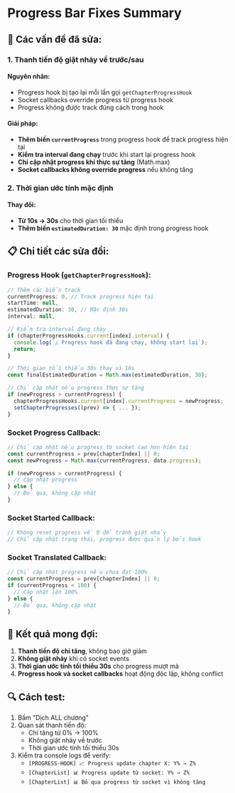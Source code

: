 # Progress Bar Fixes Summary

## 🔧 Các vấn đề đã sửa:

### 1. **Thanh tiến độ giật nhảy về trước/sau**

#### Nguyên nhân:
- Progress hook bị tạo lại mỗi lần gọi `getChapterProgressHook`
- Socket callbacks override progress từ progress hook
- Progress không được track đúng cách trong hook

#### Giải pháp:
- **Thêm biến `currentProgress`** trong progress hook để track progress hiện tại
- **Kiểm tra interval đang chạy** trước khi start lại progress hook
- **Chỉ cập nhật progress khi thực sự tăng** (Math.max)
- **Socket callbacks không override progress** nếu không tăng

### 2. **Thời gian ước tính mặc định**

#### Thay đổi:
- **Từ 10s → 30s** cho thời gian tối thiểu
- **Thêm biến `estimatedDuration: 30`** mặc định trong progress hook

## 📋 Chi tiết các sửa đổi:

### Progress Hook (`getChapterProgressHook`):

```javascript
// Thêm các biến track
currentProgress: 0, // Track progress hiện tại
startTime: null,
estimatedDuration: 30, // Mặc định 30s
interval: null,

// Kiểm tra interval đang chạy
if (chapterProgressHooks.current[index].interval) {
  console.log(`⚠️ Progress hook đã đang chạy, không start lại`);
  return;
}

// Thời gian tối thiểu 30s thay vì 10s
const finalEstimatedDuration = Math.max(estimatedDuration, 30);

// Chỉ cập nhật nếu progress thực sự tăng
if (newProgress > currentProgress) {
  chapterProgressHooks.current[index].currentProgress = newProgress;
  setChapterProgresses((prev) => { ... });
}
```

### Socket Progress Callback:

```javascript
// Chỉ cập nhật nếu progress từ socket cao hơn hiện tại
const currentProgress = prev[chapterIndex] || 0;
const newProgress = Math.max(currentProgress, data.progress);

if (newProgress > currentProgress) {
  // Cập nhật progress
} else {
  // Bỏ qua, không cập nhật
}
```

### Socket Started Callback:

```javascript
// Không reset progress về 0 để tránh giật nhảy
// Chỉ cập nhật trạng thái, progress được quản lý bởi hook
```

### Socket Translated Callback:

```javascript
// Chỉ cập nhật progress nếu chưa đạt 100%
const currentProgress = prev[chapterIndex] || 0;
if (currentProgress < 100) {
  // Cập nhật lên 100%
} else {
  // Bỏ qua, không cập nhật
}
```

## 🎯 Kết quả mong đợi:

1. **Thanh tiến độ chỉ tăng**, không bao giờ giảm
2. **Không giật nhảy** khi có socket events
3. **Thời gian ước tính tối thiểu 30s** cho progress mượt mà
4. **Progress hook và socket callbacks** hoạt động độc lập, không conflict

## 🔍 Cách test:

1. Bấm "Dịch ALL chương"
2. Quan sát thanh tiến độ:
   - Chỉ tăng từ 0% → 100%
   - Không giật nhảy về trước
   - Thời gian ước tính tối thiểu 30s
3. Kiểm tra console logs để verify:
   - `[PROGRESS-HOOK] 📈 Progress update chapter X: Y% → Z%`
   - `[ChapterList] 📊 Progress update từ socket: Y% → Z%`
   - `[ChapterList] 📊 Bỏ qua progress từ socket vì không tăng`

